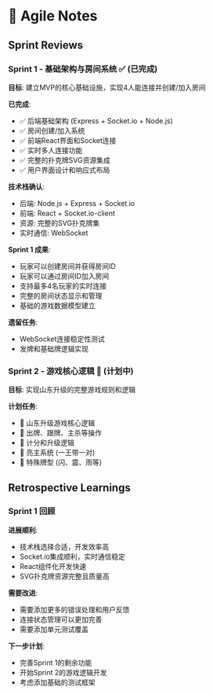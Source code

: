 # 🔄 Agile Notes

## Sprint Reviews

### Sprint 1 - 基础架构与房间系统 ✅ (已完成)
**目标**: 建立MVP的核心基础设施，实现4人能连接并创建/加入房间

**已完成**:
- ✅ 后端基础架构 (Express + Socket.io + Node.js)
- ✅ 房间创建/加入系统
- ✅ 前端React界面和Socket连接
- ✅ 实时多人连接功能
- ✅ 完整的扑克牌SVG资源集成
- ✅ 用户界面设计和响应式布局

**技术栈确认**:
- 后端: Node.js + Express + Socket.io
- 前端: React + Socket.io-client
- 资源: 完整的SVG扑克牌集
- 实时通信: WebSocket

**Sprint 1 成果**:
- 玩家可以创建房间并获得房间ID
- 玩家可以通过房间ID加入房间
- 支持最多4名玩家的实时连接
- 完整的房间状态显示和管理
- 基础的游戏数据模型建立

**遗留任务**:
- WebSocket连接稳定性测试
- 发牌和基础牌逻辑实现

### Sprint 2 - 游戏核心逻辑 🚧 (计划中)
**目标**: 实现山东升级的完整游戏规则和逻辑

**计划任务**:
- 🔄 山东升级游戏核心逻辑
- 🔄 出牌、跟牌、主杀等操作
- 🔄 计分和升级逻辑
- 🔄 亮主系统 (一王带一对)
- 🔄 特殊牌型 (闪、震、雨等)

## Retrospective Learnings

### Sprint 1 回顾
**进展顺利**:
- 技术栈选择合适，开发效率高
- Socket.io集成顺利，实时通信稳定
- React组件化开发快速
- SVG扑克牌资源完整且质量高

**需要改进**:
- 需要添加更多的错误处理和用户反馈
- 连接状态管理可以更加完善
- 需要添加单元测试覆盖

**下一步计划**:
- 完善Sprint 1的剩余功能
- 开始Sprint 2的游戏逻辑开发
- 考虑添加基础的测试框架 
